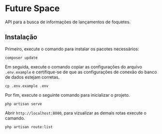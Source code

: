 # Future Space

API para a busca de informações de lançamentos de foquetes.

## Instalação

Primeiro, execute o comando para instalar os pacotes necessários:

```
composer update
```

Em seguida, execute o comando copiar as configurações do arquivo `.env.example` e certifique-se de que as configurações de conexão do banco de dados estejam corretas.

```
cp .env.example .env
```

Por fim, execute o seguinte comando para inicializar o projeto.

```
php artisan serve
```

Abrir `http://localhost:8000`, para vizualizar as demais rotas execute o camando.

```
php artisan route:list
```
